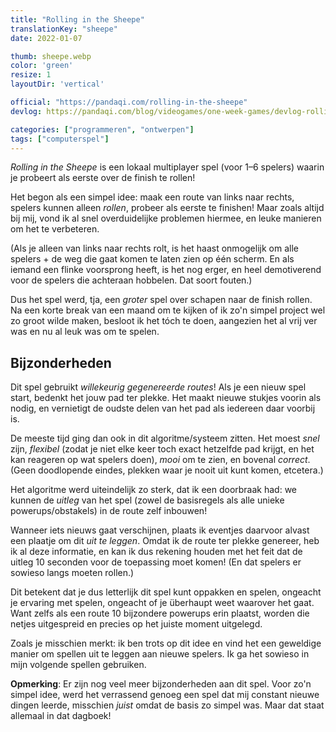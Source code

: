```yaml
---
title: "Rolling in the Sheepe"
translationKey: "sheepe"
date: 2022-01-07

thumb: sheepe.webp
color: 'green'
resize: 1
layoutDir: 'vertical'

official: "https://pandaqi.com/rolling-in-the-sheepe"
devlog: https://pandaqi.com/blog/videogames/one-week-games/devlog-rolling-in-the-sheepe

categories: ["programmeren", "ontwerpen"]
tags: ["computerspel"]
---
```


_Rolling in the Sheepe_ is een lokaal multiplayer spel (voor 1&ndash;6 spelers) waarin je probeert als eerste over de finish te rollen!

Het begon als een simpel idee: maak een route van links naar rechts, spelers kunnen alleen _rollen_, probeer als eerste te finishen! Maar zoals altijd bij mij, vond ik al snel overduidelijke problemen hiermee, en leuke manieren om het te verbeteren.

(Als je alleen van links naar rechts rolt, is het haast onmogelijk om alle spelers + de weg die gaat komen te laten zien op één scherm. En als iemand een flinke voorsprong heeft, is het nog erger, en heel demotiverend voor de spelers die achteraan hobbelen. Dat soort fouten.)

Dus het spel werd, tja, een _groter_ spel over schapen naar de finish rollen. Na een korte break van een maand om te kijken of ik zo'n simpel project wel zo groot wilde maken, besloot ik het tóch te doen, aangezien het al vrij ver was en nu al leuk was om te spelen.

## Bijzonderheden
Dit spel gebruikt _willekeurig gegenereerde routes_! Als je een nieuw spel start, bedenkt het jouw pad ter plekke. Het maakt nieuwe stukjes voorin als nodig, en vernietigt de oudste delen van het pad als iedereen daar voorbij is.

De meeste tijd ging dan ook in dit algoritme/systeem zitten. Het moest _snel_ zijn, _flexibel_ (zodat je niet elke keer toch exact hetzelfde pad krijgt, en het kan reageren op wat spelers doen), _mooi_ om te zien, en bovenal _correct_. (Geen doodlopende eindes, plekken waar je nooit uit kunt komen, etcetera.)

Het algoritme werd uiteindelijk zo sterk, dat ik een doorbraak had: we kunnen de _uitleg_ van het spel (zowel de basisregels als alle unieke powerups/obstakels) in de route zelf inbouwen!

Wanneer iets nieuws gaat verschijnen, plaats ik eventjes daarvoor alvast een plaatje om dit _uit te leggen_. Omdat ik de route ter plekke genereer, heb ik al deze informatie, en kan ik dus rekening houden met het feit dat de uitleg 10 seconden voor de toepassing moet komen! (En dat spelers er sowieso langs moeten rollen.)

Dit betekent dat je dus letterlijk dit spel kunt oppakken en spelen, ongeacht je ervaring met spelen, ongeacht of je überhaupt weet waarover het gaat. Want zelfs als een route 10 bijzondere powerups erin plaatst, worden die netjes uitgespreid en precies op het juiste moment uitgelegd.

Zoals je misschien merkt: ik ben trots op dit idee en vind het een geweldige manier om spellen uit te leggen aan nieuwe spelers. Ik ga het sowieso in mijn volgende spellen gebruiken.

**Opmerking**: Er zijn nog veel meer bijzonderheden aan dit spel. Voor zo'n simpel idee, werd het verrassend genoeg een spel dat mij constant nieuwe dingen leerde, misschien _juist_ omdat de basis zo simpel was. Maar dat staat allemaal in dat dagboek!